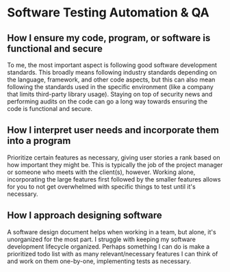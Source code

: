 # Software Testing Automation & QA

## How I ensure my code, program, or software is functional and secure

To me, the most important aspect is following good software development standards.  This broadly means following industry standards depending on the language, framework, and other code aspects, but this can also mean following the standards used in the specific environment (like a company that limits third-party library usage).  Staying on top of security news and performing audits on the code can go a long way towards ensuring the code is functional and secure.

## How I interpret user needs and incorporate them into a program

Prioritize certain features as necessary, giving user stories a rank based on how important they might be.  This is typically the job of the project manager or someone who meets with the client(s), however.  Working alone, incorporating the large features first followed by the smaller features allows for you to not get overwhelmed with specific things to test until it's necessary.

## How I approach designing software

A software design document helps when working in a team, but alone, it's unorganized for the most part.  I struggle with keeping my software development lifecycle organized.  Perhaps something I can do is make a prioritized todo list with as many relevant/necessary features I can think of and work on them one-by-one, implementing tests as necessary.

